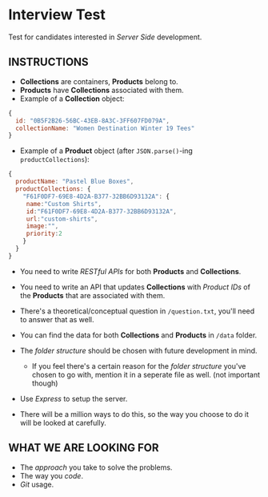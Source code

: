 # Interview Test
Test for candidates interested in _Server Side_ development.

## INSTRUCTIONS

* **Collections** are containers, **Products** belong to.
* **Products** have **Collections** associated with them.
* Example of a **Collection** object:
```javascript
{
  id: "0B5F2B26-56BC-43EB-8A3C-3FF607FD079A",
  collectionName: "Women Destination Winter 19 Tees"
}
```
* Example of a **Product** object (after `JSON.parse()`-ing `productCollections`):
```javascript
{
  productName: "Pastel Blue Boxes",
  productCollections: {
    "F61F0DF7-69E8-4D2A-B377-32BB6D93132A": {
	 name:"Custom Shirts",
	 id:"F61F0DF7-69E8-4D2A-B377-32BB6D93132A",
	 url:"custom-shirts",
	 image:"",
	 priority:2
    }
  }
}
```
* You need to write _RESTful APIs_ for both **Products** and **Collections**.
* You need to write an API that updates **Collections** with _Product IDs_
   of the **Products** that are associated with them.
* There's a theoretical/conceptual question in `/question.txt`,
   you'll need to answer that as well.

* You can find the data for both **Collections** and **Products** in `/data` folder.
* The _folder structure_ should be chosen with future development in mind.
    * If you feel there's a certain reason for the _folder structure_ you've
	 chosen to go with, mention it in a seperate file as well.
	 (not important though)
* Use _Express_ to setup the server.
* There will be a million ways to do this, so the way you choose to do it
   will be looked at carefully.

 ## WHAT WE ARE LOOKING FOR
* The _approach_ you take to solve the problems.
* The way you _code_.
* _Git_ usage.
